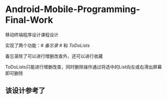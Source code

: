 # Android-Mobile-Programming-Final-Work
移动终端程序设计课程设计

实现了两个功能：# *备忘录* # 和 *ToDoLists*

备忘录除了可以进行增删改查外，还可以进行收藏

ToDoLists只能进行增删改查，同时删除操作通过将选中的List向左或右滑出屏幕即可删除

## 该设计参考了 ##
